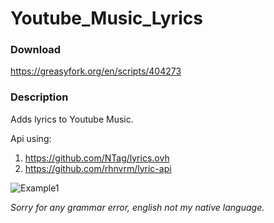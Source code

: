# Youtube_Music_Lyrics
### Download
https://greasyfork.org/en/scripts/404273
### Description

Adds lyrics to Youtube Music.

Api using:
1) https://github.com/NTag/lyrics.ovh
2) https://github.com/rhnvrm/lyric-api

![Example1](https://i.imgur.com/TP89wXx.png)

*Sorry for any grammar error, english not my native language.*

